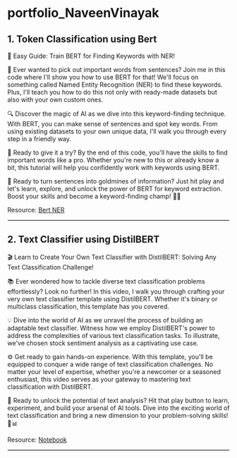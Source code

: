# portfolio_NaveenVinayak

## 1. Token Classification using Bert

🎥 Easy Guide: Train BERT for Finding Keywords with NER!

📝 Ever wanted to pick out important words from sentences? Join me in this code where I'll show you how to use BERT for that! We'll focus on something called Named Entity Recognition (NER) to find these keywords. Plus, I'll teach you how to do this not only with ready-made datasets but also with your own custom ones.

🔍 Discover the magic of AI as we dive into this keyword-finding technique. With BERT, you can make sense of sentences and spot key words. From using existing datasets to your own unique data, I'll walk you through every step in a friendly way.

🔧 Ready to give it a try? By the end of this code, you'll have the skills to find important words like a pro. Whether you're new to this or already know a bit, this tutorial will help you confidently work with keywords using BERT.

🌟 Ready to turn sentences into goldmines of information? Just hit play and let's learn, explore, and unlock the power of BERT for keyword extraction. Boost your skills and become a keyword-finding champ! 🚀🔑

Resource: [Bert NER](https://github.com/NaveenVinayakS/portfolio_NaveenVinayak/blob/main/Notebooks/Token_classification_using_Bert.ipynb)
<hr style="border: 1px solid #d3d3d3;">

## 2. Text Classifier using DistilBERT

🎬 Learn to Create Your Own Text Classifier with DistilBERT: Solving Any Text Classification Challenge!

📚 Ever wondered how to tackle diverse text classification problems effortlessly? Look no further! In this video, I walk you through crafting your very own text classifier template using DistilBERT. Whether it's binary or multiclass classification, this template has you covered.

💡 Dive into the world of AI as we unravel the process of building an adaptable text classifier. Witness how we employ DistilBERT's power to address the complexities of various text classification tasks. To illustrate, we've chosen stock sentiment analysis as a captivating use case.

⚙️ Get ready to gain hands-on experience. With this template, you'll be equipped to conquer a wide range of text classification challenges. No matter your level of expertise, whether you're a newcomer or a seasoned enthusiast, this video serves as your gateway to mastering text classification with DistilBERT.

🌟 Ready to unlock the potential of text analysis? Hit that play button to learn, experiment, and build your arsenal of AI tools. Dive into the exciting world of text classification and bring a new dimension to your problem-solving skills! 🚀📊

Resource: [Notebook](https://github.com/NaveenVinayakS/portfolio_NaveenVinayak/blob/main/Notebooks/TextClassification.ipynb)
<hr style="border: 1px solid #d3d3d3;">
